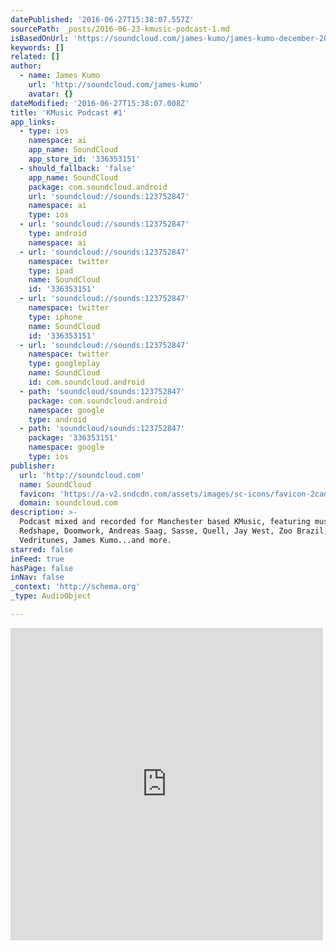 ```yaml
---
datePublished: '2016-06-27T15:38:07.557Z'
sourcePath: _posts/2016-06-23-kmusic-podcast-1.md
isBasedOnUrl: 'https://soundcloud.com/james-kumo/james-kumo-december-2013-dj'
keywords: []
related: []
author:
  - name: James Kumo
    url: 'http://soundcloud.com/james-kumo'
    avatar: {}
dateModified: '2016-06-27T15:38:07.008Z'
title: 'KMusic Podcast #1'
app_links:
  - type: ios
    namespace: ai
    app_name: SoundCloud
    app_store_id: '336353151'
  - should_fallback: 'false'
    app_name: SoundCloud
    package: com.soundcloud.android
    url: 'soundcloud://sounds:123752847'
    namespace: ai
    type: ios
  - url: 'soundcloud://sounds:123752847'
    type: android
    namespace: ai
  - url: 'soundcloud://sounds:123752847'
    namespace: twitter
    type: ipad
    name: SoundCloud
    id: '336353151'
  - url: 'soundcloud://sounds:123752847'
    namespace: twitter
    type: iphone
    name: SoundCloud
    id: '336353151'
  - url: 'soundcloud://sounds:123752847'
    namespace: twitter
    type: googleplay
    name: SoundCloud
    id: com.soundcloud.android
  - path: 'soundcloud/sounds:123752847'
    package: com.soundcloud.android
    namespace: google
    type: android
  - path: 'soundcloud/sounds:123752847'
    package: '336353151'
    namespace: google
    type: ios
publisher:
  url: 'http://soundcloud.com'
  name: SoundCloud
  favicon: 'https://a-v2.sndcdn.com/assets/images/sc-icons/favicon-2cadd14b.ico'
  domain: soundcloud.com
description: >-
  Podcast mixed and recorded for Manchester based KMusic, featuring music from
  Redshape, Doomwork, Andreas Saag, Sasse, Quell, Jay West, Zoo Brazil,
  Vedritunes, James Kumo...and more. 
starred: false
inFeed: true
hasPage: false
inNav: false
_context: 'http://schema.org'
_type: AudioObject

---
```

<iframe src="https://cdn.embedly.com/widgets/media.html?src=https%3A%2F%2Fw.soundcloud.com%2Fplayer%2F%3Fvisual%3Dtrue%26url%3Dhttp%253A%252F%252Fapi.soundcloud.com%252Ftracks%252F123752847%26show_artwork%3Dtrue&amp;url=https%3A%2F%2Fsoundcloud.com%2Fjames-kumo%2Fjames-kumo-december-2013-dj&amp;image=http%3A%2F%2Fi1.sndcdn.com%2Fartworks-000122399085-eh5p1w-t500x500.jpg&amp;key=b7d04c9b404c499eba89ee7072e1c4f7&amp;type=text%2Fhtml&amp;schema=soundcloud" width="500" height="500" scrolling="no" frameborder="0" allowfullscreen="" style=""></iframe>